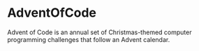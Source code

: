 # AdventOfCode
Advent of Code is an annual set of Christmas-themed computer programming challenges that follow an Advent calendar.
